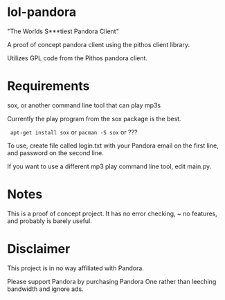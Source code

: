 lol-pandora
===========

"The Worlds S***tiest Pandora Client"

A proof of concept pandora client using the pithos client library.


Utilizes GPL code from the Pithos pandora client. 


Requirements
============
sox, or another command line tool that can play mp3s

Currently the play program from the sox package is the best.

`` apt-get install sox``
or 
`` pacman -S sox ``
or ???

To use, create file called login.txt with your Pandora email on the first line, and password on the second line.


If you want to use a different mp3 play command line tool, edit main.py.


Notes
=====

This is a proof of concept project. It has no error checking, ~ no features, and probably is barely useful. 



Disclaimer
==========

This project is in no way affiliated with Pandora. 

Please support Pandora by purchasing Pandora One rather than leeching bandwidth and ignore ads. 
